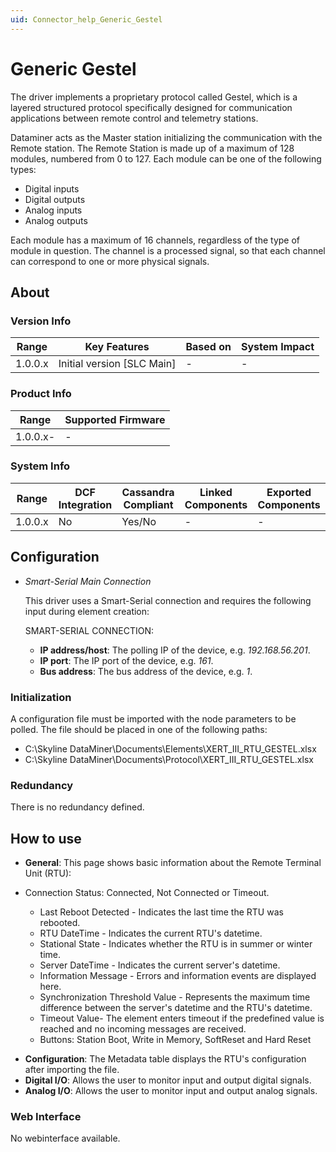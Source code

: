 ```yaml
---
uid: Connector_help_Generic_Gestel
---
```


# Generic Gestel

The driver implements a proprietary protocol called Gestel, which is a layered structured protocol specifically designed for communication applications between remote control and telemetry stations.

Dataminer acts as the Master station initializing the communication with the Remote station. The Remote Station is made up of a maximum of 128 modules, numbered from 0 to 127. Each module can be one of the following types:

- Digital inputs
- Digital outputs
- Analog inputs
- Analog outputs

Each module has a maximum of 16 channels, regardless of the type of module in question. The channel is a processed signal, so that each channel can correspond to one or more physical signals.

## About

### Version Info

| **Range** | **Key Features**             | **Based on** | **System Impact** |
|-----------|------------------------------|--------------|-------------------|
| 1.0.0.x   | Initial version \[SLC Main\] | \-           | \-                |

### Product Info

| **Range** | **Supported Firmware** |
|-----------|------------------------|
| 1.0.0.x-  | \-                     |

### System Info

| **Range** | **DCF Integration** | **Cassandra Compliant** | **Linked Components** | **Exported Components** |
|-----------|---------------------|-------------------------|-----------------------|-------------------------|
| 1.0.0.x   | No                  | Yes/No                  | \-                    | \-                      |

## Configuration

- *Smart-Serial Main Connection*

    This driver uses a Smart-Serial connection and requires the following input during element creation:

    SMART-SERIAL CONNECTION:

    - **IP address/host**: The polling IP of the device, e.g. *192.168.56.201*.
    - **IP port**: The IP port of the device, e.g. *161*.
    - **Bus address**: The bus address of the device, e.g. *1*.

### Initialization

A configuration file must be imported with the node parameters to be polled. The file should be placed in one of the following paths:

- C:\Skyline DataMiner\Documents\Elements\XERT_III_RTU_GESTEL.xlsx
- C:\Skyline DataMiner\Documents\Protocol\XERT_III_RTU_GESTEL.xlsx

### Redundancy

There is no redundancy defined.

## How to use

- **General**: This page shows basic information about the Remote Terminal Unit (RTU):

- Connection Status: Connected, Not Connected or Timeout.
  - Last Reboot Detected - Indicates the last time the RTU was rebooted.
  - RTU DateTime - Indicates the current RTU's datetime.
  - Stational State - Indicates whether the RTU is in summer or winter time.
  - Server DateTime - Indicates the current server's datetime.
  - Information Message - Errors and information events are displayed here.
  - Synchronization Threshold Value - Represents the maximum time difference between the server's datetime and the RTU's datetime.
  - Timeout Value- The element enters timeout if the predefined value is reached and no incoming messages are received.
  - Buttons: Station Boot, Write in Memory, SoftReset and Hard Reset

<!-- -->

- **Configuration**: The Metadata table displays the RTU's configuration after importing the file.
- **Digital I/O**: Allows the user to monitor input and output digital signals.
- **Analog I/O**: Allows the user to monitor input and output analog signals.

### Web Interface

No webinterface available.
